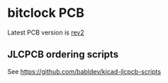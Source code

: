 # bitclock PCB

Latest PCB version is [rev2](rev2/)

## JLCPCB ordering scripts

See https://github.com/babldev/kicad-jlcpcb-scripts
